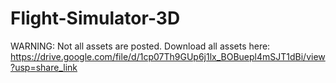 # Flight-Simulator-3D
WARNING: Not all assets are posted.
Download all assets here: https://drive.google.com/file/d/1cp07Th9GUp6j1lx_BOBuepl4mSJT1dBi/view?usp=share_link
